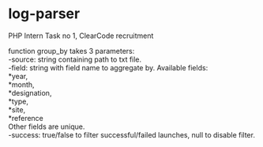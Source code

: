 # log-parser
PHP Intern Task no 1, ClearCode recruitment

function group_by takes 3 parameters:<br />
-source: string containing path to txt file.<br />
-field: string with field name to aggregate by. Available fields:<br />
*year,<br />
*month,<br />
*designation,<br />
*type,<br />
*site,<br />
*reference<br />
Other fields are unique.<br />
-success: true/false to filter successful/failed launches, null to disable filter.
